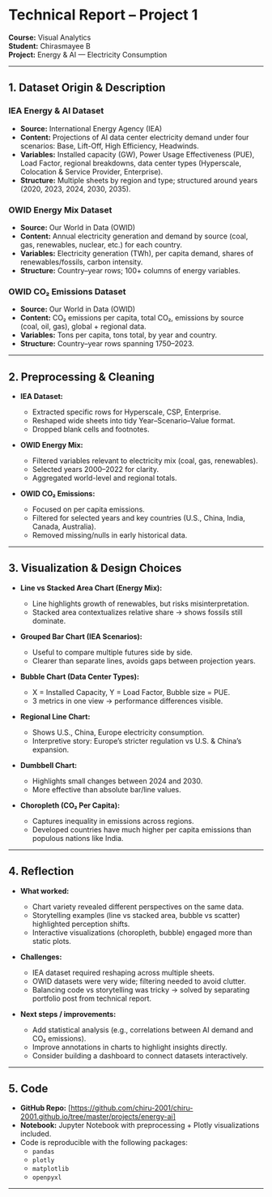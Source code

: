 # Technical Report – Project 1  
**Course:** Visual Analytics  
**Student:** Chirasmayee B  
**Project:** Energy & AI — Electricity Consumption  

---

## 1. Dataset Origin & Description  

### IEA Energy & AI Dataset  
- **Source:** International Energy Agency (IEA)  
- **Content:** Projections of AI data center electricity demand under four scenarios: Base, Lift-Off, High Efficiency, Headwinds.  
- **Variables:** Installed capacity (GW), Power Usage Effectiveness (PUE), Load Factor, regional breakdowns, data center types (Hyperscale, Colocation & Service Provider, Enterprise).  
- **Structure:** Multiple sheets by region and type; structured around years (2020, 2023, 2024, 2030, 2035).  

### OWID Energy Mix Dataset  
- **Source:** Our World in Data (OWID)  
- **Content:** Annual electricity generation and demand by source (coal, gas, renewables, nuclear, etc.) for each country.  
- **Variables:** Electricity generation (TWh), per capita demand, shares of renewables/fossils, carbon intensity.  
- **Structure:** Country–year rows; 100+ columns of energy variables.  

### OWID CO₂ Emissions Dataset  
- **Source:** Our World in Data (OWID)  
- **Content:** CO₂ emissions per capita, total CO₂, emissions by source (coal, oil, gas), global + regional data.  
- **Variables:** Tons per capita, tons total, by year and country.  
- **Structure:** Country–year rows spanning 1750–2023.  

---

## 2. Preprocessing & Cleaning  

- **IEA Dataset:**  
  - Extracted specific rows for Hyperscale, CSP, Enterprise.  
  - Reshaped wide sheets into tidy Year–Scenario–Value format.  
  - Dropped blank cells and footnotes.  

- **OWID Energy Mix:**  
  - Filtered variables relevant to electricity mix (coal, gas, renewables).  
  - Selected years 2000–2022 for clarity.  
  - Aggregated world-level and regional totals.  

- **OWID CO₂ Emissions:**  
  - Focused on per capita emissions.  
  - Filtered for selected years and key countries (U.S., China, India, Canada, Australia).  
  - Removed missing/nulls in early historical data.  

---

## 3. Visualization & Design Choices  

- **Line vs Stacked Area Chart (Energy Mix):**  
  - Line highlights growth of renewables, but risks misinterpretation.  
  - Stacked area contextualizes relative share → shows fossils still dominate.  

- **Grouped Bar Chart (IEA Scenarios):**  
  - Useful to compare multiple futures side by side.  
  - Clearer than separate lines, avoids gaps between projection years.  

- **Bubble Chart (Data Center Types):**  
  - X = Installed Capacity, Y = Load Factor, Bubble size = PUE.  
  - 3 metrics in one view → performance differences visible.  

- **Regional Line Chart:**  
  - Shows U.S., China, Europe electricity consumption.  
  - Interpretive story: Europe’s stricter regulation vs U.S. & China’s expansion.  

- **Dumbbell Chart:**  
  - Highlights small changes between 2024 and 2030.  
  - More effective than absolute bar/line values.  

- **Choropleth (CO₂ Per Capita):**  
  - Captures inequality in emissions across regions.  
  - Developed countries have much higher per capita emissions than populous nations like India.  

---

## 4. Reflection  

- **What worked:**  
  - Chart variety revealed different perspectives on the same data.  
  - Storytelling examples (line vs stacked area, bubble vs scatter) highlighted perception shifts.  
  - Interactive visualizations (choropleth, bubble) engaged more than static plots.  

- **Challenges:**  
  - IEA dataset required reshaping across multiple sheets.  
  - OWID datasets were very wide; filtering needed to avoid clutter.  
  - Balancing code vs storytelling was tricky → solved by separating portfolio post from technical report.  

- **Next steps / improvements:**  
  - Add statistical analysis (e.g., correlations between AI demand and CO₂ emissions).  
  - Improve annotations in charts to highlight insights directly.  
  - Consider building a dashboard to connect datasets interactively.  

---

## 5. Code  

- **GitHub Repo:** [https://github.com/chiru-2001/chiru-2001.github.io/tree/master/projects/energy-ai]  
- **Notebook:** Jupyter Notebook with preprocessing + Plotly visualizations included.  
- Code is reproducible with the following packages:  
  - `pandas`  
  - `plotly`  
  - `matplotlib`  
  - `openpyxl`  

---
